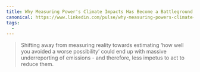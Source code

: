 ```yaml
---
title: Why Measuring Power's Climate Impacts Has Become a Battleground
canonical: https://www.linkedin.com/pulse/why-measuring-powers-climate-impacts-has-become-ketan-joshi-u08rf/
tags:
  -
---
```


> Shifting away from measuring reality towards estimating ‘how well you avoided a worse possibility’ could end up with massive underreporting of emissions - and therefore, less impetus to act to reduce them.
